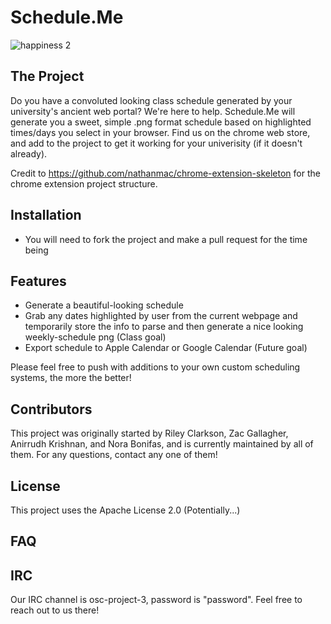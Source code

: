 # Schedule.Me #

![happiness 2](https://user-images.githubusercontent.com/17460367/37745548-54121520-2d43-11e8-8b87-2596b6318368.png)


## The Project ##
Do you have a convoluted looking class schedule generated by your university's ancient web portal? We're here to help. Schedule.Me will generate you a sweet, simple .png format schedule based on highlighted times/days you select in your browser. Find us on the chrome web store, and add to the project to get it working for your univerisity (if it doesn't already).


Credit to https://github.com/nathanmac/chrome-extension-skeleton for the chrome extension project structure.

## Installation ##
* You will need to fork the project and make a pull request for the time being


## Features ##
* Generate a beautiful-looking schedule
* Grab any dates highlighted by user from the current webpage and temporarily store the info to parse and then generate a nice looking weekly-schedule png (Class goal) 
* Export schedule to Apple Calendar or Google Calendar (Future goal)

Please feel free to push with additions to your own custom scheduling systems, the more the better! 


## Contributors ##
This project was originally started by Riley Clarkson, Zac Gallagher, Anirrudh Krishnan, and Nora Bonifas, and is currently maintained by all of them. For any questions, contact any one of them! 


## License ##
This project uses the Apache License 2.0 (Potentially...)

## FAQ ##


## IRC ##

Our IRC channel is osc-project-3, password is "password". Feel free to reach out to us there!
